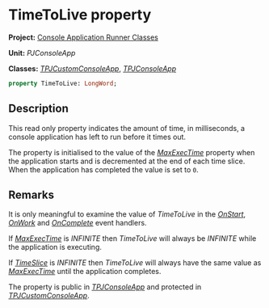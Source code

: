 # TimeToLive property

**Project:** [Console Application Runner Classes](../API.md)

**Unit:** _PJConsoleApp_

**Classes:** [_TPJCustomConsoleApp_](./TPJCustomConsoleApp.md), [_TPJConsoleApp_](./TPJConsoleApp.md)

```pascal
property TimeToLive: LongWord;
```

## Description

This read only property indicates the amount of time, in milliseconds, a console application has left to run before it times out.

The property is initialised to the value of the [_MaxExecTime_](./TPJCustomConsoleApp-MaxExecTime.md) property when the application starts and is decremented at the end of each time slice. When the application has completed the value is set to `0`.

## Remarks

It is only meaningful to examine the value of _TimeToLive_ in the [_OnStart_](./TPJCustomConsoleApp-OnStart.md), [_OnWork_](./TPJCustomConsoleApp-OnWork.md) and [_OnComplete_](./TPJCustomConsoleApp-OnComplete.md) event handlers.

If [_MaxExecTime_](./TPJCustomConsoleApp-MaxExecTime.md) is _INFINITE_ then _TimeToLive_ will always be _INFINITE_ while the application is executing.

If [_TimeSlice_](./TPJCustomConsoleApp-TimeSlice.md) is _INFINITE_ then _TimeToLive_ will always have the same value as [_MaxExecTime_](TPJCustomConsoleApp-MaxExecTime.md) until the application completes.

The property is public in [_TPJConsoleApp_](./TPJConsoleApp.md) and protected in [_TPJCustomConsoleApp_](./TPJCustomConsoleApp.md).
